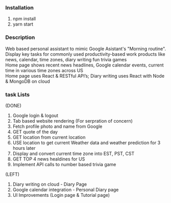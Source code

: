 ### Installation
1. npm install
2. yarn start

### Description
Web based personal assistant to mimic Google Asistant's "Morning routine".  
Display key tasks for commonly used productivity-based work products like news, calendar, time zones, diary writing fun trivia games  
Home page shows recent news headlines, Google calendar events, current time in various time zones across US   
Home page uses React & RESTful API’s; Diary writing uses React with Node & MongoDB on cloud

### task Lists
(DONE)  
1. Google login & logout
2. Tab based website rendering (For serpration of concern)
3. Fetch profile photo and name from Google
4. GET quote of the day
5. GET location from current location
6. USE location to get current Weather data and weather prediction for 3 hours later
7. Display and convert current time zone into EST, PST, CST
8. GET TOP 4 news healdines for US
9. Implement API calls to number based trivia game

(LEFT)
1. Diary writing on cloud - Diary Page
2. Google calendar integration - Personal Diary page
3. UI Improvements (Login page & Tutorial page)